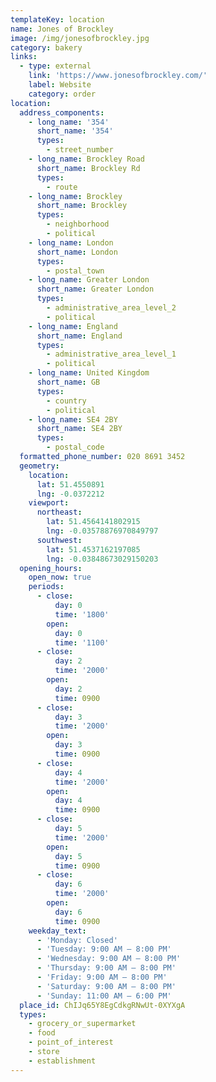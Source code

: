 ```yaml
---
templateKey: location
name: Jones of Brockley
image: /img/jonesofbrockley.jpg
category: bakery
links:
  - type: external
    link: 'https://www.jonesofbrockley.com/'
    label: Website
    category: order
location:
  address_components:
    - long_name: '354'
      short_name: '354'
      types:
        - street_number
    - long_name: Brockley Road
      short_name: Brockley Rd
      types:
        - route
    - long_name: Brockley
      short_name: Brockley
      types:
        - neighborhood
        - political
    - long_name: London
      short_name: London
      types:
        - postal_town
    - long_name: Greater London
      short_name: Greater London
      types:
        - administrative_area_level_2
        - political
    - long_name: England
      short_name: England
      types:
        - administrative_area_level_1
        - political
    - long_name: United Kingdom
      short_name: GB
      types:
        - country
        - political
    - long_name: SE4 2BY
      short_name: SE4 2BY
      types:
        - postal_code
  formatted_phone_number: 020 8691 3452
  geometry:
    location:
      lat: 51.4550891
      lng: -0.0372212
    viewport:
      northeast:
        lat: 51.4564141802915
        lng: -0.03578876970849797
      southwest:
        lat: 51.4537162197085
        lng: -0.03848673029150203
  opening_hours:
    open_now: true
    periods:
      - close:
          day: 0
          time: '1800'
        open:
          day: 0
          time: '1100'
      - close:
          day: 2
          time: '2000'
        open:
          day: 2
          time: 0900
      - close:
          day: 3
          time: '2000'
        open:
          day: 3
          time: 0900
      - close:
          day: 4
          time: '2000'
        open:
          day: 4
          time: 0900
      - close:
          day: 5
          time: '2000'
        open:
          day: 5
          time: 0900
      - close:
          day: 6
          time: '2000'
        open:
          day: 6
          time: 0900
    weekday_text:
      - 'Monday: Closed'
      - 'Tuesday: 9:00 AM – 8:00 PM'
      - 'Wednesday: 9:00 AM – 8:00 PM'
      - 'Thursday: 9:00 AM – 8:00 PM'
      - 'Friday: 9:00 AM – 8:00 PM'
      - 'Saturday: 9:00 AM – 8:00 PM'
      - 'Sunday: 11:00 AM – 6:00 PM'
  place_id: ChIJq65Y8EgCdkgRNwUt-0XYXgA
  types:
    - grocery_or_supermarket
    - food
    - point_of_interest
    - store
    - establishment
---
```

